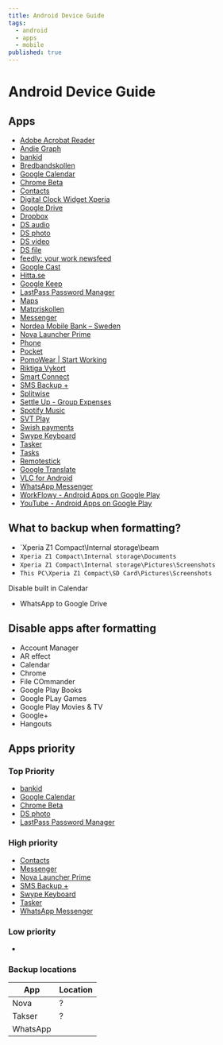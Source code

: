 ```yaml
---
title: Android Device Guide
tags:
  - android
  - apps
  - mobile
published: true
---
```


# Android Device Guide


## Apps

* [Adobe Acrobat Reader](https://play.google.com/store/apps/details?id=com.adobe.reader)
* [Andie Graph](https://play.google.com/store/apps/details?id=net.supware.tipro)
* [bankid](https://play.google.com/store/apps/details?id=com.bankid.bus)
* [Bredbandskollen](https://play.google.com/store/apps/details?id=se.iis.bbk)
* [Google Calendar](https://play.google.com/store/apps/details?id=com.google.android.calendar)
* [Chrome Beta](https://play.google.com/store/apps/details?id=com.chrome.beta)
* [Contacts](https://play.google.com/store/apps/details?id=com.google.android.contacts)
* [Digital Clock Widget Xperia](https://play.google.com/store/apps/details?id=com.sonyericsson.digitalclockwidget2)
* [Google Drive](https://play.google.com/store/apps/details?id=com.google.android.apps.docs)
* [Dropbox](https://play.google.com/store/apps/details?id=com.dropbox.android)
* [DS audio](https://play.google.com/store/apps/details?id=com.synology.DSaudio)
* [DS photo](https://play.google.com/store/apps/details?id=com.synology.dsphoto)
* [DS video](https://play.google.com/store/apps/details?id=com.synology.dsvideo)
* [DS file](https://play.google.com/store/apps/details?id=com.synology.DSfile)
* [feedly: your work newsfeed](https://play.google.com/store/apps/details?id=com.devhd.feedly)
* [Google Cast](https://play.google.com/store/apps/details?id=com.google.android.apps.chromecast.app)
* [Hitta.se](https://play.google.com/store/apps/details?id=se.hitta.android.app)
* [Google Keep](https://play.google.com/store/apps/details?id=com.google.android.keep)
* [LastPass Password Manager](https://play.google.com/store/apps/details?id=com.lastpass.lpandroid)
* [Maps](https://play.google.com/store/apps/details?id=com.google.android.apps.maps)
* [Matpriskollen](https://play.google.com/store/apps/details?id=se.easyapp.matpriskollen)
* [Messenger](https://play.google.com/store/apps/details?id=com.google.android.apps.messaging)
* [Nordea Mobile Bank – Sweden](https://play.google.com/store/apps/details?id=se.nordea.mobilebank)
* [Nova Launcher Prime](https://play.google.com/store/apps/details?id=com.teslacoilsw.launcher.prime)
* [Phone](https://play.google.com/store/apps/details?id=com.google.android.dialer)
* [Pocket](https://play.google.com/store/apps/details?id=com.ideashower.readitlater.pro)
* [PomoWear | Start Working](https://play.google.com/store/apps/details?id=com.vngrs.android.pomodoro)
* [Riktiga Vykort](https://play.google.com/store/apps/details?id=se.posten.riktigavykort)
* [Smart Connect](https://play.google.com/store/apps/details?id=com.sonyericsson.extras.liveware)
* [SMS Backup +](https://play.google.com/store/apps/details?id=com.zegoggles.smssync)
* [Splitwise](https://play.google.com/store/apps/details?id=com.Splitwise.SplitwiseMobile)
* [Settle Up - Group Expenses](https://play.google.com/store/apps/details?id=cz.destil.settleup)
* [Spotify Music](https://play.google.com/store/apps/details?id=com.spotify.music)
* [SVT Play](https://play.google.com/store/apps/details?id=se.svt.android.svtplay)
* [Swish payments](https://play.google.com/store/apps/details?id=se.bankgirot.swish)
* [Swype Keyboard](https://play.google.com/store/apps/details?id=com.nuance.swype.dtc)
* [Tasker](https://play.google.com/store/apps/details?id=net.dinglisch.android.taskerm)
* [Tasks](https://play.google.com/store/apps/details?id=ch.teamtasks.tasks.paid)
* [Remotestick](https://play.google.com/store/apps/details?id=org.remotestick)
* [Google Translate](https://play.google.com/store/apps/details?id=com.google.android.apps.translate)
* [VLC for Android](https://play.google.com/store/apps/details?id=org.videolan.vlc)
* [WhatsApp Messenger](https://play.google.com/store/apps/details?id=com.whatsapp)
* [WorkFlowy - Android Apps on Google Play](https://play.google.com/store/apps/details?id=com.workflowy.android)
* [YouTube - Android Apps on Google Play](https://play.google.com/store/apps/details?id=com.google.android.youtube)


## What to backup when formatting?


* `Xperia Z1 Compact\Internal storage\beam
* `Xperia Z1 Compact\Internal storage\Documents`
* `Xperia Z1 Compact\Internal storage\Pictures\Screenshots`
* `This PC\Xperia Z1 Compact\SD Card\Pictures\Screenshots`


Disable built in Calendar


* WhatsApp to Google Drive


## Disable apps after formatting

* Account Manager
* AR effect
* Calendar
* Chrome
* File COmmander
* Google Play Books
* Google PLay Games
* Google Play Movies & TV
* Google+ 
* Hangouts


## Apps priority

### Top Priority
* [bankid](https://play.google.com/store/apps/details?id=com.bankid.bus)
* [Google Calendar](https://play.google.com/store/apps/details?id=com.google.android.calendar)
* [Chrome Beta](https://play.google.com/store/apps/details?id=com.chrome.beta)
* [DS photo](https://play.google.com/store/apps/details?id=com.synology.dsphoto)
* [LastPass Password Manager](https://play.google.com/store/apps/details?id=com.lastpass.lpandroid)


### High priority

* [Contacts](https://play.google.com/store/apps/details?id=com.google.android.contacts)
* [Messenger](https://play.google.com/store/apps/details?id=com.google.android.apps.messaging)
* [Nova Launcher Prime](https://play.google.com/store/apps/details?id=com.teslacoilsw.launcher.prime)
* [SMS Backup +](https://play.google.com/store/apps/details?id=com.zegoggles.smssync)
* [Swype Keyboard](https://play.google.com/store/apps/details?id=com.nuance.swype.dtc)
* [Tasker](https://play.google.com/store/apps/details?id=net.dinglisch.android.taskerm)
* [WhatsApp Messenger](https://play.google.com/store/apps/details?id=com.whatsapp)

### Low priority

* 

### Backup locations

App | Location
----|---------
Nova | ?
Takser | ? 
WhatsApp | 


